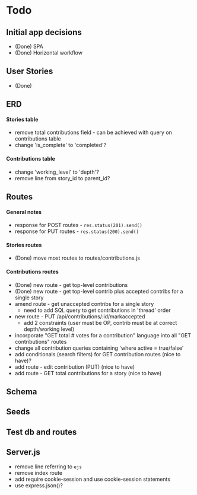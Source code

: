 # Todo

## Initial app decisions
* (Done) SPA
* (Done) Horizontal workflow

## User Stories
- (Done)

## ERD

#### Stories table 
* remove total contributions field - can be achieved with query on contributions table
* change 'is_complete' to 'completed'?

#### Contributions table
* change 'working_level' to 'depth'?
* remove line from story_id to parent_id?

## Routes

#### General notes
* response for POST routes - `res.status(201).send()`
* response for PUT routes - `res.status(200).send()`

#### Stories routes
* (Done) move most routes to routes/contributions.js

#### Contributions routes
* (Done) new route - get top-level contributions 
* (Done) new route - get top-level contrib plus accepted contribs for a single story
* amend route - get unaccepted contribs for a single story
  * need to add SQL query to get contributions in 'thread' order
* new route - PUT /api/contributions/:id/markaccepted
  * add 2 constraints (user must be OP, contrib must be at correct depth/working level) 
* incorporate "GET total # votes for a contribution" language into all "GET contributions" routes
* change all contribution queries containing 'where active = true/false'
* add conditionals (search filters) for GET contribution routes (nice to have)?
* add route - edit contribution (PUT) (nice to have)
* add route - GET total contributions for a story (nice to have)

## Schema

## Seeds

## Test db and routes

## Server.js
* remove line referring to `ejs`
* remove index route
* add require cookie-session and use cookie-session statements
* use express.json()?
